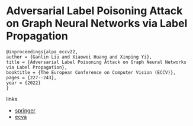 # Adversarial Label Poisoning Attack on Graph Neural Networks via Label Propagation

```
@inproceedings{alpa_eccv22,
author = {Ganlin Liu and Xiaowei Huang and Xinping Yi},
title = {Adversarial Label Poisoning Attack on Graph Neural Networks via Label Propagation},
booktitle = {The European Conference on Computer Vision (ECCV)},
pages = {227--243},
year = {2022}
}
```

links
- [springer](https://link.springer.com/chapter/10.1007/978-3-031-20065-6_14)
- [ecva](https://www.ecva.net/papers/eccv_2022/papers_ECCV/html/6555_ECCV_2022_paper.php)
